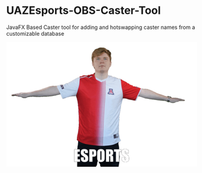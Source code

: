 # UAZEsports-OBS-Caster-Tool
JavaFX Based Caster tool for adding and hotswapping caster names from a customizable database

![alt text](https://github.com/kaderator2/UAZEsports-OBS-Caster-Tool/blob/master/uazcastertool/src/application/drizzlerotatefinal.gif)
